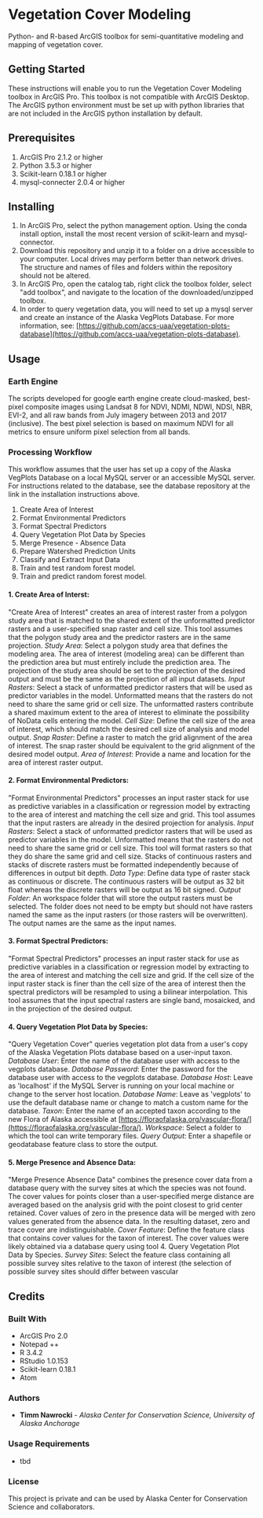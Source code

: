 # Vegetation Cover Modeling
Python- and R-based ArcGIS toolbox for semi-quantitative modeling and mapping of vegetation cover.

## Getting Started
These instructions will enable you to run the Vegetation Cover Modeling toolbox in ArcGIS Pro. This toolbox is not compatible with ArcGIS Desktop. The ArcGIS python environment must be set up with python libraries that are not included in the ArcGIS python installation by default.

## Prerequisites
1. ArcGIS Pro 2.1.2 or higher
2. Python 3.5.3 or higher
3. Scikit-learn 0.18.1 or higher
4. mysql-connecter 2.0.4 or higher

## Installing
1. In ArcGIS Pro, select the python management option. Using the conda install option, install the most recent version of scikit-learn and mysql-connector.
2. Download this repository and unzip it to a folder on a drive accessible to your computer. Local drives may perform better than network drives. The structure and names of files and folders within the repository should not be altered.
3. In ArcGIS Pro, open the catalog tab, right click the toolbox folder, select "add toolbox", and navigate to the location of the downloaded/unzipped toolbox.
4. In order to query vegetation data, you will need to set up a mysql server and create an instance of the Alaska VegPlots Database. For more information, see: [https://github.com/accs-uaa/vegetation-plots-database](https://github.com/accs-uaa/vegetation-plots-database).

## Usage

### Earth Engine
The scripts developed for google earth engine create cloud-masked, best-pixel composite images using Landsat 8 for NDVI, NDMI, NDWI, NDSI, NBR, EVI-2, and all raw bands from July imagery between 2013 and 2017 (inclusive). The best pixel selection is based on maximum NDVI for all metrics to ensure uniform pixel selection from all bands.

### Processing Workflow
This workflow assumes that the user has set up a copy of the Alaska VegPlots Database on a local MySQL server or an accessible MySQL server. For instructions related to the database, see the database repository at the link in the installation instructions above.
1. Create Area of Interest
2. Format Environmental Predictors
3. Format Spectral Predictors
4. Query Vegetation Plot Data by Species
5. Merge Presence - Absence Data
6. Prepare Watershed Prediction Units
7. Classify and Extract Input Data
8. Train and test random forest model.
9. Train and predict random forest model.

#### 1. Create Area of Interst:
"Create Area of Interest" creates an area of interest raster from a polygon study area that is matched to the shared extent of the unformatted predictor rasters and a user-specified snap raster and cell size. This tool assumes that the polygon study area and the predictor rasters are in the same projection.
*Study Area*: Select a polygon study area that defines the modeling area. The area of interest (modeling area) can be different than the prediction area but must entirely include the prediction area. The projection of the study area should be set to the projection of the desired output and must be the same as the projection of all input datasets.
*Input Rasters*: Select a stack of unformatted predictor rasters that will be used as predictor variables in the model. Unformatted means that the rasters do not need to share the same grid or cell size. The unformatted rasters contribute a shared maximum extent to the area of interest to eliminate the possibility of NoData cells entering the model.
*Cell Size*: Define the cell size of the area of interest, which should match the desired cell size of analysis and model output.
*Snap Raster*: Define a raster to match the grid alignment of the area of interest. The snap raster should be equivalent to the grid alignment of the desired model output.
*Area of Interest*: Provide a name and location for the area of interest raster output.

#### 2. Format Environmental Predictors:
"Format Environmental Predictors" processes an input raster stack for use as predictive variables in a classification or regression model by extracting to the area of interest and matching the cell size and grid. This tool assumes that the input rasters are already in the desired projection for analysis.
*Input Rasters*: Select a stack of unformatted predictor rasters that will be used as predictor variables in the model. Unformatted means that the rasters do not need to share the same grid or cell size. This tool will format rasters so that they do share the same grid and cell size. Stacks of continuous rasters and stacks of discrete rasters must be formatted independently because of differences in output bit depth.
*Data Type*: Define data type of raster stack as continuous or discrete. The continuous rasters will be output as 32 bit float whereas the discrete rasters will be output as 16 bit signed.
*Output Folder*: An workspace folder that will store the output rasters must be selected. The folder does not need to be empty but should not have rasters named the same as the input rasters (or those rasters will be overwritten). The output names are the same as the input names.

#### 3. Format Spectral Predictors:
"Format Spectral Predictors" processes an input raster stack for use as predictive variables in a classification or regression model by extracting to the area of interest and matching the cell size and grid. If the cell size of the input raster stack is finer than the cell size of the area of interest then the spectral predictors will be resampled to using a bilinear interpolation. This tool assumes that the input spectral rasters are single band, mosaicked, and in the projection of the desired output.

#### 4. Query Vegetation Plot Data by Species:
"Query Vegetation Cover" queries vegetation plot data from a user's copy of the Alaska Vegetation Plots database based on a user-input taxon.
*Database User*: Enter the name of the database user with access to the vegplots database.
*Database Password*: Enter the password for the database user with access to the vegplots database.
*Database Host*: Leave as 'localhost' if the MySQL Server is running on your local machine or change to the server host location.
*Database Name*: Leave as 'vegplots' to use the default database name or change to match a custom name for the database.
*Taxon*: Enter the name of an accepted taxon according to the new Flora of Alaska accessible at [https://floraofalaska.org/vascular-flora/](https://floraofalaska.org/vascular-flora/).
*Workspace*: Select a folder to which the tool can write temporary files.
*Query Output*: Enter a shapefile or geodatabase feature class to store the output.

#### 5. Merge Presence and Absence Data:
"Merge Presence Absence Data" combines the presence cover data from a database query with the survey sites at which the species was not found. The cover values for points closer than a user-specified merge distance are averaged based on the analysis grid with the point closest to grid center retained. Cover values of zero in the presence data will be merged with zero values generated from the absence data. In the resulting dataset, zero and trace cover are indistinguishable.
*Cover Feature*: Define the feature class that contains cover values for the taxon of interest. The cover values were likely obtained via a database query using tool 4. Query Vegetation Plot Data by Species.
*Survey Sites*: Select the feature class containing all possible survey sites relative to the taxon of interest (the selection of possible survey sites should differ between vascular 



## Credits

### Built With
* ArcGIS Pro 2.0
* Notepad ++
* R 3.4.2
* RStudio 1.0.153
* Scikit-learn 0.18.1
* Atom

### Authors
* **Timm Nawrocki** - *Alaska Center for Conservation Science, University of Alaska Anchorage*

### Usage Requirements
* tbd

### License
This project is private and can be used by Alaska Center for Conservation Science and collaborators.

